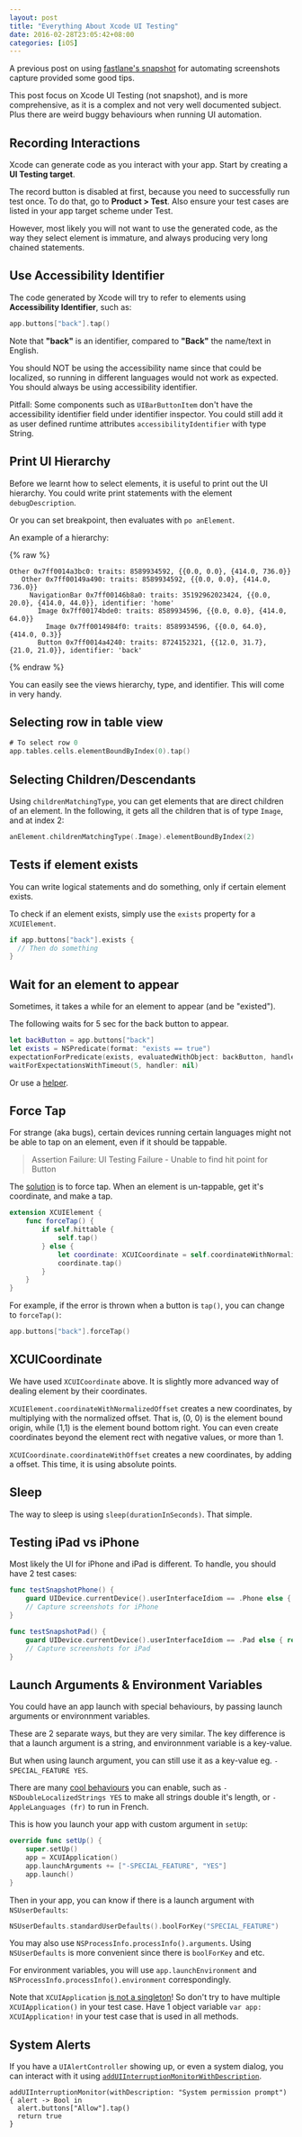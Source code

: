 ```yaml
---
layout: post
title: "Everything About Xcode UI Testing"
date: 2016-02-28T23:05:42+08:00
categories: [iOS]
---
```


A previous post on using [fastlane's snapshot](http://samwize.com/2015/12/09/automate-screenshots-capture-using-snapshot-via-xcode-ui-testing/) for automating screenshots capture provided some good tips.

This post focus on Xcode UI Testing (not snapshot), and is more comprehensive, as it is a complex and not very well documented subject. Plus there are weird buggy behaviours when running UI automation.


## Recording Interactions

Xcode can generate code as you interact with your app. Start by creating a **UI Testing target**.

The record button is disabled at first, because you need to successfully run test once. To do that, go to **Product > Test**. Also ensure your test cases are listed in your app target scheme under Test.

However, most likely you will not want to use the generated code, as the way they select element is immature, and always producing very long chained statements.



## Use Accessibility Identifier

The code generated by Xcode will try to refer to elements using **Accessibility Identifier**, such as:

```swift
app.buttons["back"].tap()
```

Note that **"back"** is an identifier, compared to **"Back"** the name/text in English.

You should NOT be using the accessibility name since that could be localized, so running in different languages would not work as expected. You should always be using accessibility identifier.

Pitfall: Some components such as `UIBarButtonItem` don't have the accessibility identifier field under identifier inspector. You could still add it as user defined runtime attributes `accessibilityIdentifier` with type String.


## Print UI Hierarchy

Before we learnt how to select elements, it is useful to print out the UI hierarchy. You could write print statements with the element `debugDescription`.

Or you can set breakpoint, then evaluates with `po anElement`.

An example of a hierarchy: 

{% raw %}
```
Other 0x7ff0014a3bc0: traits: 8589934592, {{0.0, 0.0}, {414.0, 736.0}}
   Other 0x7ff00149a490: traits: 8589934592, {{0.0, 0.0}, {414.0, 736.0}}
     NavigationBar 0x7ff00146b8a0: traits: 35192962023424, {{0.0, 20.0}, {414.0, 44.0}}, identifier: 'home'
       Image 0x7ff00174bde0: traits: 8589934596, {{0.0, 0.0}, {414.0, 64.0}}
         Image 0x7ff0014984f0: traits: 8589934596, {{0.0, 64.0}, {414.0, 0.3}}
       Button 0x7ff0014a4240: traits: 8724152321, {{12.0, 31.7}, {21.0, 21.0}}, identifier: 'back'
```
{% endraw %}

You can easily see the views hierarchy, type, and identifier. This will come in very handy.



## Selecting row in table view

```swift
# To select row 0
app.tables.cells.elementBoundByIndex(0).tap()
```


## Selecting Children/Descendants

Using `childrenMatchingType`, you can get elements that are direct children of an element. In the following, it gets all the children that is of type `Image`, and at index 2:

```swift
anElement.childrenMatchingType(.Image).elementBoundByIndex(2)
```



## Tests if element exists

You can write logical statements and do something, only if certain element exists.

To check if an element exists, simply use the `exists` property for a `XCUIElement`. 

```swift
if app.buttons["back"].exists {
  // Then do something
}
```


## Wait for an element to appear

Sometimes, it takes a while for an element to appear (and be "existed").

The following waits for 5 sec for the back button to appear.

```swift
let backButton = app.buttons["back"]
let exists = NSPredicate(format: "exists == true")
expectationForPredicate(exists, evaluatedWithObject: backButton, handler: nil)
waitForExpectationsWithTimeout(5, handler: nil)
```

Or use a [helper](http://averagepro.com/tag/xctest/).



## Force Tap

For strange (aka bugs), certain devices running certain languages might not be able to tap on an element, even if it should be tappable.

> Assertion Failure: UI Testing Failure - Unable to find hit point for Button

The [solution](https://forums.developer.apple.com/thread/24131) is to force tap. When an element is un-tappable, get it's coordinate, and make a tap.

```swift
extension XCUIElement {
    func forceTap() {
        if self.hittable {
            self.tap()
        } else {
            let coordinate: XCUICoordinate = self.coordinateWithNormalizedOffset(CGVectorMake(0.0, 0.0))
            coordinate.tap()
        }  
    }
}
```

For example, if the error is thrown when a button is `tap()`, you can change to `forceTap()`:

```swift
app.buttons["back"].forceTap()
```


## XCUICoordinate

We have used `XCUICoordinate` above. It is slightly more advanced way of dealing element by their coordinates.

`XCUIElement.coordinateWithNormalizedOffset` creates a new coordinates, by multiplying with the normalized offset. That is, (0, 0) is the element bound origin, while (1,1) is the element bound bottom right. You can even create coordinates beyond the element rect with negative values, or more than 1.

`XCUICoordinate.coordinateWithOffset` creates a new coordinates, by adding a offset. This time, it is using absolute points.


## Sleep

The way to sleep is using `sleep(durationInSeconds)`. That simple.


## Testing iPad vs iPhone

Most likely the UI for iPhone and iPad is different. To handle, you should have 2 test cases:

```swift
func testSnapshotPhone() {
    guard UIDevice.currentDevice().userInterfaceIdiom == .Phone else { return }
    // Capture screenshots for iPhone
}

func testSnapshotPad() {
    guard UIDevice.currentDevice().userInterfaceIdiom == .Pad else { return }
    // Capture screenshots for iPad
}
```

## Launch Arguments & Environment Variables

You could have an app launch with special behaviours, by passing launch arguments or environnment variables.

These are 2 separate ways, but they are very similar. The key difference is that a launch argument is a string, and environnment variable is a key-value.

But when using launch argument, you can still use it as a key-value eg. `-SPECIAL_FEATURE YES`.

There are many [cool behaviours](http://nshipster.com/launch-arguments-and-environment-variables/) you can enable, such as `-NSDoubleLocalizedStrings YES` to make all strings double it's length, or `-AppleLanguages (fr)` to run in French.

This is how you launch your app with custom argument in `setUp`:

```swift
override func setUp() {
    super.setUp()
    app = XCUIApplication()
    app.launchArguments += ["-SPECIAL_FEATURE", "YES"]
    app.launch()
}
```

Then in your app, you can know if there is a launch argument with `NSUserDefaults`:

```swift
NSUserDefaults.standardUserDefaults().boolForKey("SPECIAL_FEATURE")
```

You may also use `NSProcessInfo.processInfo().arguments`. Using `NSUserDefaults` is more convenient since there is `boolForKey` and etc.

For environment variables, you will use `app.launchEnvironment` and `NSProcessInfo.processInfo().environment` correspondingly.

Note that `XCUIApplication` [is not a singleton](http://drekka.ghost.io/xcuiapplication-youre-probably-doing-it-wrong/)! So don't try to have multiple `XCUIApplication()` in your test case. Have 1 object variable `var app: XCUIApplication!` in your test case that is used in all methods.

## System Alerts

If you have a `UIAlertController` showing up, or even a system dialog, you can interact with it using [`addUIInterruptionMonitorWithDescription`](https://developer.apple.com/documentation/xctest/xctestcase/1496273-adduiinterruptionmonitorwithdesc).

```
addUIInterruptionMonitor(withDescription: "System permission prompt") { alert -> Bool in
  alert.buttons["Allow"].tap()
  return true
}
```
